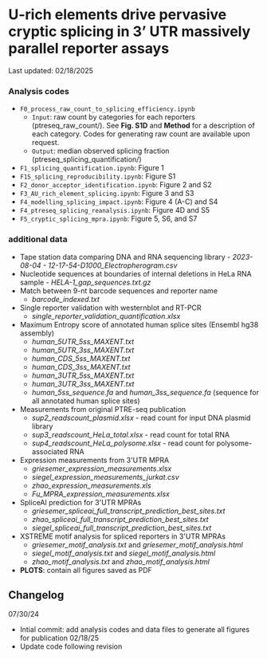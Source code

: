 # U-rich elements drive pervasive cryptic splicing in 3’ UTR massively parallel reporter assays 

Last updated: 02/18/2025


### Analysis codes
  - `F0_process_raw_count_to_splicing_efficiency.ipynb`
      - `Input`: raw count by categories for each reporters (ptreseq_raw_count/). See **Fig. S1D** and **Method** for a description of each category. Codes for generating raw count are available upon request.
      - `Output`: median observed splicing fraction (ptreseq_splicing_quantification/)
  - `F1_splicing_quantification.ipynb`: Figure 1
  - `F1S_splicing_reproducibility.ipynb`: Figure S1
  - `F2_donor_acceptor_identification.ipynb`: Figure 2 and S2
  - `F3_AU_rich_element_splicing.ipynb`: Figure 3 and S3
  - `F4_modelling_splicing_impact.ipynb`: Figure 4 (A-C) and S4
  - `F4_ptreseq_splicing_reanalysis.ipynb`: Figure 4D and S5
  - `F5_cryptic_splicing_mpra.ipynb`: Figure 5, S6, and S7
     
### additional data 
  - Tape station data comparing DNA and RNA sequencing library
        - _2023-08-04 - 12-17-54-D1000_Electropherogram.csv_
  - Nucleotide sequences at boundaries of internal deletions in HeLa RNA sample
        - _HELA-1_gap_sequences.txt.gz_
  - Match between 9-nt barcode sequences and reporter name
      - _barcode_indexed.txt_
  - Single reporter validation with westernblot and RT-PCR
      - _single_reporter_validation_quantification.xlsx_
  - Maximum Entropy score of annotated human splice sites (Ensembl hg38 assembly)
      - _human_5UTR_5ss_MAXENT.txt_
      - _human_5UTR_3ss_MAXENT.txt_
      - _human_CDS_5ss_MAXENT.txt_
      - _human_CDS_3ss_MAXENT.txt_
      - _human_3UTR_5ss_MAXENT.txt_
      - _human_3UTR_3ss_MAXENT.txt_
      - _human_5ss_sequence.fa_ and _human_3ss_sequence.fa_ (sequence for all annotated human splice sites)
  - Measurements from original PTRE-seq publication
      - _sup2_readscount_plasmid.xlsx_ - read count for input DNA plasmid library
      - _sup3_readscount_HeLa_total.xlsx_ - read count for total RNA
      - _sup4_readscount_HeLa_polysome.xlsx_ - read count for polysome-associated RNA
  - Expression measurements from 3'UTR MPRA
      - _griesemer_expression_measurements.xlsx_
      - _siegel_expression_measurements_jurkat.csv_
      - _zhao_expression_measurements.xls_
      - _Fu_MPRA_expression_measurements.xlsx_
  - SpliceAI prediction for 3'UTR MPRAs
      - _griesemer_spliceai_full_transcript_prediction_best_sites.txt_
      - _zhao_spliceai_full_transcript_prediction_best_sites.txt_
      - _siegel_spliceai_full_transcript_prediction_best_sites.txt_
  - XSTREME motif analysis for spliced reporters in 3'UTR MPRAs
      - _griesemer_motif_analysis.txt_ and _griesemer_motif_analysis.html_
      - _siegel_motif_analysis.txt_ and _siegel_motif_analysis.html_
      - _zhao_motif_analysis.txt_ and _zhao_motif_analysis.html_
- **PLOTS**: contain all figures saved as PDF


## Changelog
07/30/24
  - Intial commit: add analysis codes and data files to generate all figures for publication
02/18/25
  - Update code following revision
